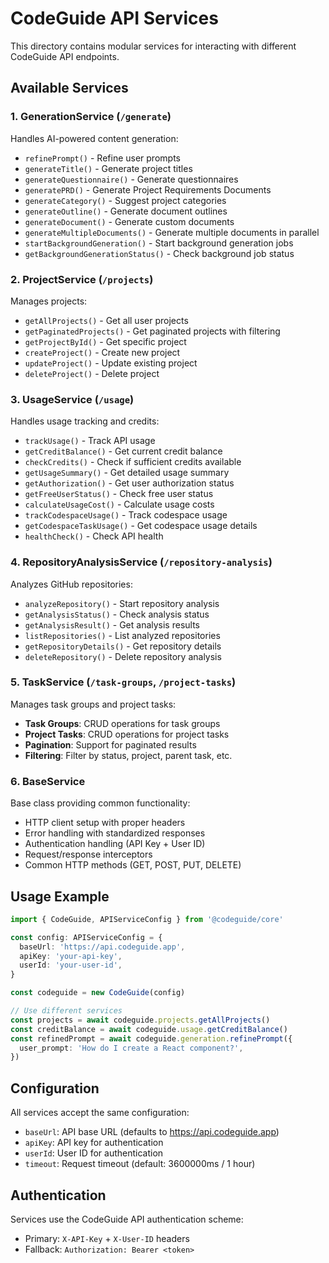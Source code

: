 # CodeGuide API Services

This directory contains modular services for interacting with different CodeGuide API endpoints.

## Available Services

### 1. GenerationService (`/generate`)

Handles AI-powered content generation:

- `refinePrompt()` - Refine user prompts
- `generateTitle()` - Generate project titles
- `generateQuestionnaire()` - Generate questionnaires
- `generatePRD()` - Generate Project Requirements Documents
- `generateCategory()` - Suggest project categories
- `generateOutline()` - Generate document outlines
- `generateDocument()` - Generate custom documents
- `generateMultipleDocuments()` - Generate multiple documents in parallel
- `startBackgroundGeneration()` - Start background generation jobs
- `getBackgroundGenerationStatus()` - Check background job status

### 2. ProjectService (`/projects`)

Manages projects:

- `getAllProjects()` - Get all user projects
- `getPaginatedProjects()` - Get paginated projects with filtering
- `getProjectById()` - Get specific project
- `createProject()` - Create new project
- `updateProject()` - Update existing project
- `deleteProject()` - Delete project

### 3. UsageService (`/usage`)

Handles usage tracking and credits:

- `trackUsage()` - Track API usage
- `getCreditBalance()` - Get current credit balance
- `checkCredits()` - Check if sufficient credits available
- `getUsageSummary()` - Get detailed usage summary
- `getAuthorization()` - Get user authorization status
- `getFreeUserStatus()` - Check free user status
- `calculateUsageCost()` - Calculate usage costs
- `trackCodespaceUsage()` - Track codespace usage
- `getCodespaceTaskUsage()` - Get codespace usage details
- `healthCheck()` - Check API health

### 4. RepositoryAnalysisService (`/repository-analysis`)

Analyzes GitHub repositories:

- `analyzeRepository()` - Start repository analysis
- `getAnalysisStatus()` - Check analysis status
- `getAnalysisResult()` - Get analysis results
- `listRepositories()` - List analyzed repositories
- `getRepositoryDetails()` - Get repository details
- `deleteRepository()` - Delete repository analysis

### 5. TaskService (`/task-groups`, `/project-tasks`)

Manages task groups and project tasks:

- **Task Groups**: CRUD operations for task groups
- **Project Tasks**: CRUD operations for project tasks
- **Pagination**: Support for paginated results
- **Filtering**: Filter by status, project, parent task, etc.

### 6. BaseService

Base class providing common functionality:

- HTTP client setup with proper headers
- Error handling with standardized responses
- Authentication handling (API Key + User ID)
- Request/response interceptors
- Common HTTP methods (GET, POST, PUT, DELETE)

## Usage Example

```typescript
import { CodeGuide, APIServiceConfig } from '@codeguide/core'

const config: APIServiceConfig = {
  baseUrl: 'https://api.codeguide.app',
  apiKey: 'your-api-key',
  userId: 'your-user-id',
}

const codeguide = new CodeGuide(config)

// Use different services
const projects = await codeguide.projects.getAllProjects()
const creditBalance = await codeguide.usage.getCreditBalance()
const refinedPrompt = await codeguide.generation.refinePrompt({
  user_prompt: 'How do I create a React component?',
})
```

## Configuration

All services accept the same configuration:

- `baseUrl`: API base URL (defaults to https://api.codeguide.app)
- `apiKey`: API key for authentication
- `userId`: User ID for authentication
- `timeout`: Request timeout (default: 3600000ms / 1 hour)

## Authentication

Services use the CodeGuide API authentication scheme:

- Primary: `X-API-Key` + `X-User-ID` headers
- Fallback: `Authorization: Bearer <token>`
